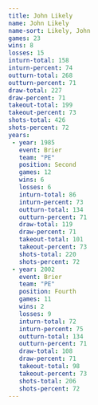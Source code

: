 ```yaml
---
title: John Likely
name: John Likely
name-sort: Likely, John
games: 23
wins: 8
losses: 15
inturn-total: 158
inturn-percent: 74
outturn-total: 268
outturn-percent: 71
draw-total: 227
draw-percent: 71
takeout-total: 199
takeout-percent: 73
shots-total: 426
shots-percent: 72
years:
 - year: 1985
   event: Brier
   team: "PE"
   position: Second
   games: 12
   wins: 6
   losses: 6
   inturn-total: 86
   inturn-percent: 73
   outturn-total: 134
   outturn-percent: 71
   draw-total: 119
   draw-percent: 71
   takeout-total: 101
   takeout-percent: 73
   shots-total: 220
   shots-percent: 72
 - year: 2002
   event: Brier
   team: "PE"
   position: Fourth
   games: 11
   wins: 2
   losses: 9
   inturn-total: 72
   inturn-percent: 75
   outturn-total: 134
   outturn-percent: 71
   draw-total: 108
   draw-percent: 71
   takeout-total: 98
   takeout-percent: 73
   shots-total: 206
   shots-percent: 72
---
```

